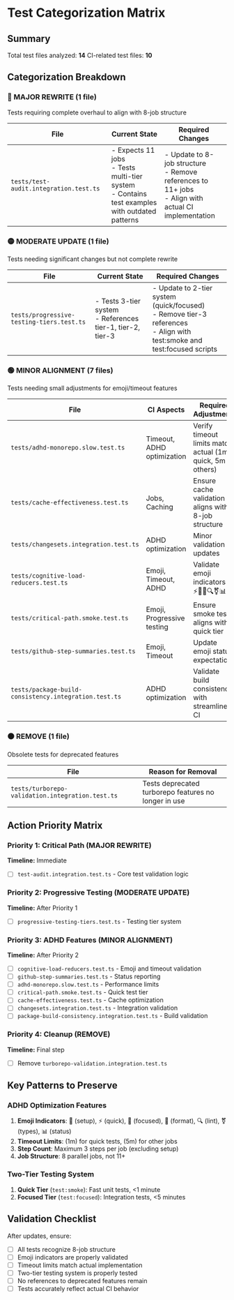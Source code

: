 # Test Categorization Matrix

## Summary

Total test files analyzed: **14** CI-related test files: **10**

## Categorization Breakdown

### 🔴 MAJOR REWRITE (1 file)

Tests requiring complete overhaul to align with 8-job structure

| File                                   | Current State                                                                                     | Required Changes                                                                                        |
| -------------------------------------- | ------------------------------------------------------------------------------------------------- | ------------------------------------------------------------------------------------------------------- |
| `tests/test-audit.integration.test.ts` | - Expects 11 jobs<br>- Tests multi-tier system<br>- Contains test examples with outdated patterns | - Update to 8-job structure<br>- Remove references to 11+ jobs<br>- Align with actual CI implementation |

### 🟡 MODERATE UPDATE (1 file)

Tests needing significant changes but not complete rewrite

| File                                      | Current State                                                | Required Changes                                                                                                            |
| ----------------------------------------- | ------------------------------------------------------------ | --------------------------------------------------------------------------------------------------------------------------- |
| `tests/progressive-testing-tiers.test.ts` | - Tests 3-tier system<br>- References tier-1, tier-2, tier-3 | - Update to 2-tier system (quick/focused)<br>- Remove tier-3 references<br>- Align with test:smoke and test:focused scripts |

### 🟢 MINOR ALIGNMENT (7 files)

Tests needing small adjustments for emoji/timeout features

| File                                                  | CI Aspects                 | Required Adjustments                                     |
| ----------------------------------------------------- | -------------------------- | -------------------------------------------------------- |
| `tests/adhd-monorepo.slow.test.ts`                    | Timeout, ADHD optimization | Verify timeout limits match actual (1m quick, 5m others) |
| `tests/cache-effectiveness.test.ts`                   | Jobs, Caching              | Ensure cache validation aligns with 8-job structure      |
| `tests/changesets.integration.test.ts`                | ADHD optimization          | Minor validation updates                                 |
| `tests/cognitive-load-reducers.test.ts`               | Emoji, Timeout, ADHD       | Validate emoji indicators (🔧⚡🎯💅🔍⚧📊)               |
| `tests/critical-path.smoke.test.ts`                   | Emoji, Progressive testing | Ensure smoke test aligns with quick tier                 |
| `tests/github-step-summaries.test.ts`                 | Emoji, Timeout             | Update emoji status expectations                         |
| `tests/package-build-consistency.integration.test.ts` | ADHD optimization          | Validate build consistency with streamlined CI           |

### ⚫ REMOVE (1 file)

Obsolete tests for deprecated features

| File                                             | Reason for Removal                                   |
| ------------------------------------------------ | ---------------------------------------------------- |
| `tests/turborepo-validation.integration.test.ts` | Tests deprecated turborepo features no longer in use |

## Action Priority Matrix

### Priority 1: Critical Path (MAJOR REWRITE)

**Timeline:** Immediate

- [ ] `test-audit.integration.test.ts` - Core test validation logic

### Priority 2: Progressive Testing (MODERATE UPDATE)

**Timeline:** After Priority 1

- [ ] `progressive-testing-tiers.test.ts` - Testing tier system

### Priority 3: ADHD Features (MINOR ALIGNMENT)

**Timeline:** After Priority 2

- [ ] `cognitive-load-reducers.test.ts` - Emoji and timeout validation
- [ ] `github-step-summaries.test.ts` - Status reporting
- [ ] `adhd-monorepo.slow.test.ts` - Performance limits
- [ ] `critical-path.smoke.test.ts` - Quick test tier
- [ ] `cache-effectiveness.test.ts` - Cache optimization
- [ ] `changesets.integration.test.ts` - Integration validation
- [ ] `package-build-consistency.integration.test.ts` - Build validation

### Priority 4: Cleanup (REMOVE)

**Timeline:** Final step

- [ ] Remove `turborepo-validation.integration.test.ts`

## Key Patterns to Preserve

### ADHD Optimization Features

1. **Emoji Indicators**: 🔧 (setup), ⚡ (quick), 🎯 (focused), 💅 (format), 🔍
   (lint), ⚧ (types), 📊 (status)
2. **Timeout Limits**: (1m) for quick tests, (5m) for other jobs
3. **Step Count**: Maximum 3 steps per job (excluding setup)
4. **Job Structure**: 8 parallel jobs, not 11+

### Two-Tier Testing System

1. **Quick Tier** (`test:smoke`): Fast unit tests, <1 minute
2. **Focused Tier** (`test:focused`): Integration tests, <5 minutes

## Validation Checklist

After updates, ensure:

- [ ] All tests recognize 8-job structure
- [ ] Emoji indicators are properly validated
- [ ] Timeout limits match actual implementation
- [ ] Two-tier testing system is properly tested
- [ ] No references to deprecated features remain
- [ ] Tests accurately reflect actual CI behavior
